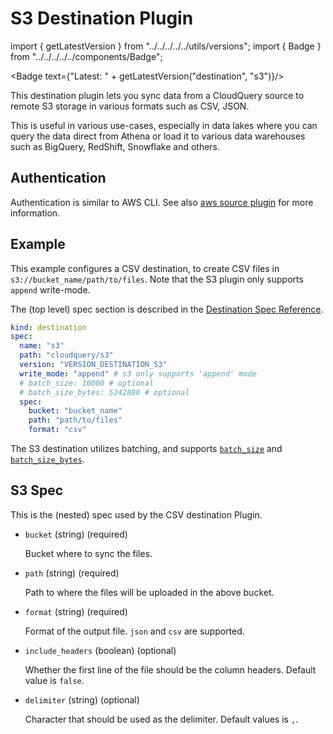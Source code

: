# S3 Destination Plugin

import { getLatestVersion } from "../../../../../utils/versions";
import { Badge } from "../../../../../components/Badge";

<Badge text={"Latest: " + getLatestVersion("destination", "s3")}/>

This destination plugin lets you sync data from a CloudQuery source to remote S3 storage in various formats such as CSV, JSON.

This is useful in various use-cases, especially in data lakes where you can query the data direct from Athena or load it to various data warehouses such as BigQuery, RedShift, Snowflake and others.

## Authentication

Authentication is similar to AWS CLI. See also [aws source plugin](../../sources/aws/overview#authentication) for more information.

## Example

This example configures a CSV destination, to create CSV files in `s3://bucket_name/path/to/files`. Note that the S3 plugin only supports `append` write-mode.

The (top level) spec section is described in the [Destination Spec Reference](/docs/reference/destination-spec).

```yaml
kind: destination
spec:
  name: "s3"
  path: "cloudquery/s3"
  version: "VERSION_DESTINATION_S3"
  write_mode: "append" # s3 only supports 'append' mode
  # batch_size: 10000 # optional
  # batch_size_bytes: 5242880 # optional
  spec:
    bucket: "bucket_name"
    path: "path/to/files"
    format: "csv"
```

The S3 destination utilizes batching, and supports [`batch_size`](/docs/reference/destination-spec#batch_size) and [`batch_size_bytes`](/docs/reference/destination-spec#batch_size_bytes).

## S3 Spec

This is the (nested) spec used by the CSV destination Plugin.

- `bucket` (string) (required)

  Bucket where to sync the files.

- `path` (string) (required)

  Path to where the files will be uploaded in the above bucket.

- `format` (string) (required)

  Format of the output file. `json` and `csv` are supported.

- `include_headers` (boolean) (optional)

  Whether the first line of the file should be the column headers. Default value is `false`.

- `delimiter` (string) (optional)

  Character that should be used as the delimiter. Default values is `,`.
